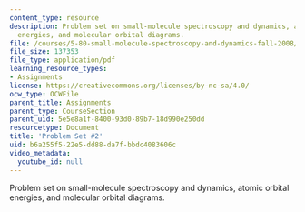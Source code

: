 ```yaml
---
content_type: resource
description: Problem set on small-molecule spectroscopy and dynamics, atomic orbital
  energies, and molecular orbital diagrams.
file: /courses/5-80-small-molecule-spectroscopy-and-dynamics-fall-2008/b6a255f522e5dd88da7fbbdc4083606c_ps2_1996.pdf
file_size: 137353
file_type: application/pdf
learning_resource_types:
- Assignments
license: https://creativecommons.org/licenses/by-nc-sa/4.0/
ocw_type: OCWFile
parent_title: Assignments
parent_type: CourseSection
parent_uid: 5e5e8a1f-8400-93d0-89b7-18d990e250dd
resourcetype: Document
title: 'Problem Set #2'
uid: b6a255f5-22e5-dd88-da7f-bbdc4083606c
video_metadata:
  youtube_id: null
---
```

Problem set on small-molecule spectroscopy and dynamics, atomic orbital energies, and molecular orbital diagrams.